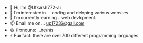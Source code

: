 - 👋 Hi, I’m @Utkarsh772-ai
- 👀 I’m interested in ... coding and deloping various websites.
- 🌱 I’m currently learning ...web devlopment.
- 📫 Email me on ... up17236@gail.com
- 😄 Pronouns: ...he/his
- ⚡ Fun fact: there are over 700 different programming languages

<!---
Utkarsh772-ai/Utkarsh772-ai is a ✨ special ✨ repository because its `README.md` (this file) appears on your GitHub profile.
You can click the Preview link to take a look at your changes.
--->
